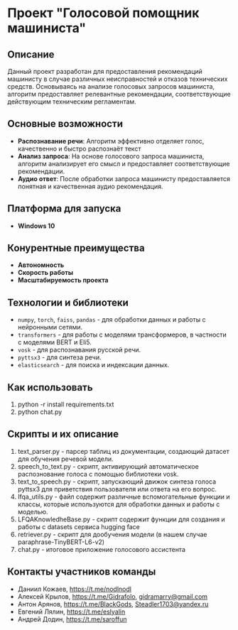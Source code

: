# Проект "Голосовой помощник машиниста"

## Описание
Данный проект разработан для предоставления рекомендаций машинисту в случае различных неисправностей и отказов технических средств. Основываясь на анализе голосовых запросов машиниста, алгоритм предоставляет релевантные рекомендации, соответствующие действующим техническим регламентам.

## Основные возможности
- **Распознавание речи**: Алгоритм эффективно отделяет голос, качественно и быстро распознаёт текст
- **Анализ запроса**: На основе голосового запроса машиниста, алгоритм анализирует его смысл и предоставляет соответствующие рекомендации.
- **Аудио ответ**: После обработки запроса машинисту предоставляется понятная и качественная аудио рекомендация.
## Платформа для запуска
- **Windows 10**

## Конурентные преимущества
- **Автономность**
- **Скорость работы**
- **Масштабируемость проекта**

## Технологии и библиотеки
- `numpy`, `torch`, `faiss`, `pandas` - для обработки данных и работы с нейронными сетями.
- `transformers` - для работы с моделями трансформеров, в частности с моделями BERT и Eli5.
- `vosk` - для распознавания русской речи.
- `pyttsx3` - для синтеза речи.
- `elasticsearch` - для поиска и индексации данных.
## Как использовать
1) python -r install requirements.txt
2) python chat.py

## Скрипты и их описание
1) text_parser.py - парсер таблиц из документации, создающий датасет для обучения речевой модели.
1) speech_to_text.py - скрипт, активирующий автоматическое распознование голоса с помощью библиотеки vosk.
1) text_to_speech.py - скрипт, запускающий движок синтеза голоса pyttsx3 для приветствия пользователя или ответа на его вопрос.
1) lfqa_utils.py - файл содержит различные вспомогательные функции и классы, которые используются для обработки данных и работы с моделью.
1) LFQAKnowledheBase.py - скрипт содержит функции для создания и работы с datasets сервиса hugging face
1) retriever.py - скрипт для дообучения модели (в нашем случае paraphrase-TinyBERT-L6-v2)
1) chat.py - итоговое приложение голосового ассистента 

## Контакты участников команды
- Даниил Кожаев, https://t.me/nodlnodl
- Алексей Крылов, https://t.me/Gidrafolo, gidramarry@gmail.com
- Антон Арянов, https://t.me/BlackGods, Steadler1703@yandex.ru
- Евгений Лялин, https://t.me/eslyalin
- Андрей Додин, https://t.me/saroffun
